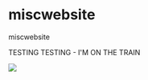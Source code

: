 # miscwebsite

miscwebsite

TESTING TESTING - I'M ON THE TRAIN

<img src='placekitten.com/500/500' />

